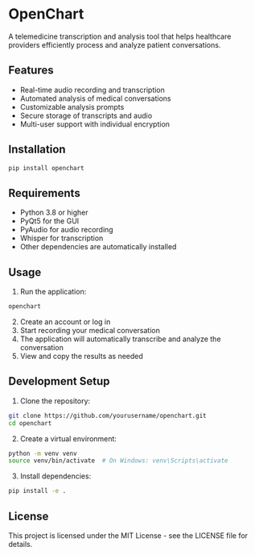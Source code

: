 # OpenChart

A telemedicine transcription and analysis tool that helps healthcare providers efficiently process and analyze patient conversations.

## Features

- Real-time audio recording and transcription
- Automated analysis of medical conversations
- Customizable analysis prompts
- Secure storage of transcripts and audio
- Multi-user support with individual encryption

## Installation

```bash
pip install openchart
```

## Requirements

- Python 3.8 or higher
- PyQt5 for the GUI
- PyAudio for audio recording
- Whisper for transcription
- Other dependencies are automatically installed

## Usage

1. Run the application:
```bash
openchart
```

2. Create an account or log in
3. Start recording your medical conversation
4. The application will automatically transcribe and analyze the conversation
5. View and copy the results as needed

## Development Setup

1. Clone the repository:
```bash
git clone https://github.com/yourusername/openchart.git
cd openchart
```

2. Create a virtual environment:
```bash
python -m venv venv
source venv/bin/activate  # On Windows: venv\Scripts\activate
```

3. Install dependencies:
```bash
pip install -e .
```

## License

This project is licensed under the MIT License - see the LICENSE file for details.
